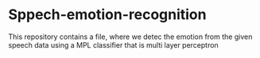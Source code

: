 # Sppech-emotion-recognition


This repository contains a file, where we detec the emotion from the given speech data using a MPL classifier that is multi layer perceptron
